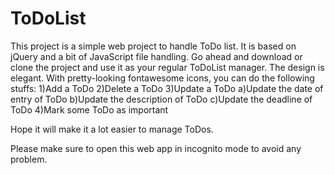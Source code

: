 # ToDoList
This project is a simple web project to handle ToDo list. It is based on jQuery and a bit of JavaScript file handling.
Go ahead and download or clone the project and use it as your regular ToDoList manager.
The design is elegant. With pretty-looking fontawesome icons, you can do the following stuffs:
1)Add a ToDo
2)Delete a ToDo
3)Update a ToDo
    a)Update the date of entry of ToDo
    b)Update the description of ToDo
    c)Update the deadline of ToDo
4)Mark some ToDo as important

Hope it will make it a lot easier to manage ToDos.

Please make sure to open this web app in incognito mode to avoid any problem.

